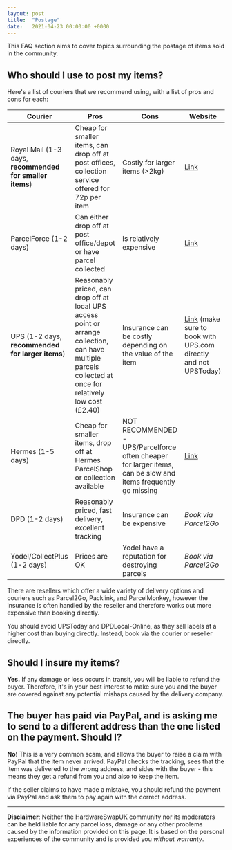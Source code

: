 ```yaml
---
layout: post
title:  "Postage"
date:   2021-04-23 00:00:00 +0000
---
```


This FAQ section aims to cover topics surrounding the postage of items sold in the community.

## Who should I use to post my items?

Here's a list of couriers that we recommend using, with a list of pros and cons for each:

| Courier | Pros | Cons | Website |
| --- | --- | --- | --- |
| Royal Mail (1-3 days, **recommended for smaller items**) | Cheap for smaller items, can drop off at post offices, collection service offered for 72p per item | Costly for larger items (>2kg) | [Link](https://royalmail.com) |
| ParcelForce (1-2 days) | Can either drop off at post office/depot or have parcel collected | Is relatively expensive | [Link](https://parcelforce.com) |
| UPS (1-2 days, **recommended for larger items**) | Reasonably priced, can drop off at local UPS access point or arrange collection, can have multiple parcels collected at once for relatively low cost (£2.40) | Insurance can be costly depending on the value of the item | [Link](https://www.ups.com/ship/guided) (make sure to book with UPS.com directly and not UPSToday) |
| Hermes (1-5 days) | Cheap for smaller items, drop off at Hermes ParcelShop or collection available | NOT RECOMMENDED - UPS/Parcelforce often cheaper for larger items, can be slow and items frequently go missing | [Link](https://www.myhermes.co.uk/) |
| DPD (1-2 days) | Reasonably priced, fast delivery, excellent tracking | Insurance can be expensive | _Book via Parcel2Go_ |
| Yodel/CollectPlus (1-2 days) | Prices are OK | Yodel have a reputation for destroying parcels | _Book via Parcel2Go_ |

There are resellers which offer a wide variety of delivery options and couriers such as Parcel2Go, Packlink, and ParcelMonkey, however the insurance is often handled by the reseller and therefore works out more expensive than booking directly.

You should avoid UPSToday and DPDLocal-Online, as they sell labels at a higher cost than buying directly. Instead, book via the courier or reseller directly.

## Should I insure my items?

**Yes.** If any damage or loss occurs in transit, you will be liable to refund the buyer. Therefore, it's in your best interest to make sure you and the buyer are covered against any potential mishaps caused by the delivery company.

## The buyer has paid via PayPal, and is asking me to send to a different address than the one listed on the payment. Should I?

**No!** This is a very common scam, and allows the buyer to raise a claim with PayPal that the item never arrived. PayPal checks the tracking, sees that the item was delivered to the wrong address, and sides with the buyer - this means they get a refund from you and also to keep the item.

If the seller claims to have made a mistake, you should refund the payment via PayPal and ask them to pay again with the correct address.

---

**Disclaimer**: Neither the HardwareSwapUK community nor its moderators can be held liable for any parcel loss, damage or any other problems caused by the information provided on this page. It is based on the personal experiences of the community and is provided you _without warranty_.
